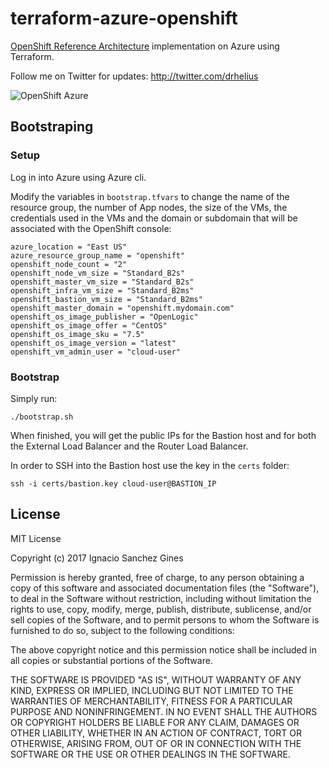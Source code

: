 terraform-azure-openshift
=========================

[OpenShift Reference Architecture](https://blog.openshift.com/openshift-container-platform-reference-architecture-implementation-guides/) implementation on Azure using Terraform.

Follow me on Twitter for updates: http://twitter.com/drhelius

![OpenShift Azure](https://blog.openshift.com/wp-content/uploads/refarch-ocp-on-azure-v6.png)

Bootstraping
------------
### Setup
Log in into Azure using Azure cli.

Modify the variables in ```bootstrap.tfvars``` to change the name of the resource group, the number of App nodes, the size of the VMs, the credentials used in the VMs and the domain or subdomain that will be associated with the OpenShift console:

```
azure_location = "East US"
azure_resource_group_name = "openshift"
openshift_node_count = "2"
openshift_node_vm_size = "Standard_B2s"
openshift_master_vm_size = "Standard_B2s"
openshift_infra_vm_size = "Standard_B2ms"
openshift_bastion_vm_size = "Standard_B2ms"
openshift_master_domain = "openshift.mydomain.com"
openshift_os_image_publisher = "OpenLogic"
openshift_os_image_offer = "CentOS"
openshift_os_image_sku = "7.5"
openshift_os_image_version = "latest"
openshift_vm_admin_user = "cloud-user"
```

### Bootstrap

Simply run:
```
./bootstrap.sh
```
When finished, you will get the public IPs for the Bastion host and for both the External Load Balancer and the Router Load Balancer.

In order to SSH into the Bastion host use the key in the ```certs``` folder:
```
ssh -i certs/bastion.key cloud-user@BASTION_IP
```

License
-------
MIT License

Copyright (c) 2017 Ignacio Sanchez Gines

Permission is hereby granted, free of charge, to any person obtaining a copy
of this software and associated documentation files (the "Software"), to deal
in the Software without restriction, including without limitation the rights
to use, copy, modify, merge, publish, distribute, sublicense, and/or sell
copies of the Software, and to permit persons to whom the Software is
furnished to do so, subject to the following conditions:

The above copyright notice and this permission notice shall be included in all
copies or substantial portions of the Software.

THE SOFTWARE IS PROVIDED "AS IS", WITHOUT WARRANTY OF ANY KIND, EXPRESS OR
IMPLIED, INCLUDING BUT NOT LIMITED TO THE WARRANTIES OF MERCHANTABILITY,
FITNESS FOR A PARTICULAR PURPOSE AND NONINFRINGEMENT. IN NO EVENT SHALL THE
AUTHORS OR COPYRIGHT HOLDERS BE LIABLE FOR ANY CLAIM, DAMAGES OR OTHER
LIABILITY, WHETHER IN AN ACTION OF CONTRACT, TORT OR OTHERWISE, ARISING FROM,
OUT OF OR IN CONNECTION WITH THE SOFTWARE OR THE USE OR OTHER DEALINGS IN THE
SOFTWARE.
